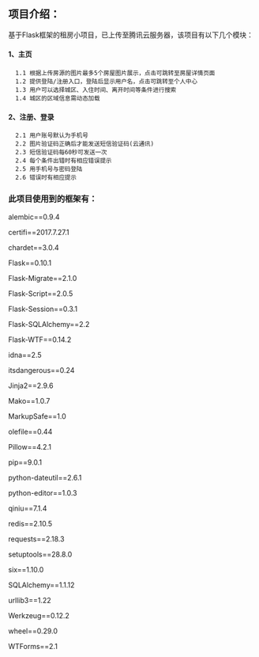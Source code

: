 ## 项目介绍：
  基于Flask框架的租房小项目，已上传至腾讯云服务器，该项目有以下几个模块：
#### 1、主页
     
      1.1 根据上传房源的图片最多5个房屋图片展示，点击可跳转至房屋详情页面
      1.2 提供登陆/注册入口，登陆后显示用户名，点击可跳转至个人中心
      1.3 用户可以选择城区、入住时间、离开时间等条件进行搜索
      1.4 城区的区域信息需动态加载
      
#### 2、注册、登录

      2.1 用户账号默认为手机号
      2.2 图片验证码正确后才能发送短信验证码(云通讯)
      2.3 短信验证码每60秒可发送一次
      2.4 每个条件出错时有相应错误提示
      2.5 用手机号与密码登陆
      2.6 错误时有相应提示
      
    




### 此项目使用到的框架有：

alembic==0.9.4

certifi==2017.7.27.1

chardet==3.0.4

Flask==0.10.1

Flask-Migrate==2.1.0

Flask-Script==2.0.5

Flask-Session==0.3.1

Flask-SQLAlchemy==2.2

Flask-WTF==0.14.2

idna==2.5

itsdangerous==0.24

Jinja2==2.9.6

Mako==1.0.7

MarkupSafe==1.0

olefile==0.44

Pillow==4.2.1

pip==9.0.1

python-dateutil==2.6.1

python-editor==1.0.3

qiniu==7.1.4

redis==2.10.5

requests==2.18.3

setuptools==28.8.0

six==1.10.0

SQLAlchemy==1.1.12

urllib3==1.22

Werkzeug==0.12.2

wheel==0.29.0

WTForms==2.1


